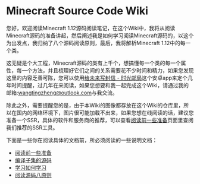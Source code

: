 # Minecraft Source Code Wiki

您好，欢迎阅读Minecraft 1.12源码阅读笔记，在这个Wiki中，我将从阅读Minecraft源码的准备讲起，然后阐述我是如何学习阅读Minecraft源码的，以这个为出发点，我归纳了八个源码阅读原则，最后，我将解析Minecraft 1.12中的每一个类。

这无疑是个大工程，Minecraft源码的类有上千个，想搞懂每一个类的每一个属性，每一个方法，并且梳理好它们之间的关系需要花不少时间和精力，如果您发现这里的内容乏善可陈，您可以使用[给未来写封信 - 时光邮局](https://www.coolapk.com/apk/com.kongzue.tofuture)这个安卓app来定个几年时间提醒，过几年在来阅读，如果您想要和我一起完成这个Wiki，请通过我的邮箱:[wangtingzheng@outlook.com](mailto:wangtingzheng@outlook.com)与我交流。

除此之外，需要提醒您的是，由于本Wiki的图像都存放在这个Wiki的仓库里，所以在国内的网络环境下，图片很可能加载不出来，如果您想在线阅读的话，建议您准备一个SSR，具体的软件和服务商的推荐，可以查看[阅读前一些准备](./%E9%98%85%E8%AF%BB%E5%89%8D%E4%B8%80%E4%BA%9B%E5%87%86%E5%A4%87#%E5%B7%A5%E5%85%B7)页面里查阅我们推荐的SSR工具。

下面是一些你在阅读具体的文档前，所必须阅读的一些说明文档：

* [阅读前一些准备](https://wangtingzheng.gitbook.io/minecraft-source-code-wiki/yue-du-qian-yi-xie-zhun-bei)
* [编译子集的源码](https://wangtingzheng.gitbook.io/minecraft-source-code-wiki/bian-yi-zi-ji-de-yuan-ma)
* [学习如何学习](https://wangtingzheng.gitbook.io/minecraft-source-code-wiki/xue-xi-ru-he-xue-xi)
* [阅读源码八原则](https://wangtingzheng.gitbook.io/minecraft-source-code-wiki/yue-du-yuan-ma-ba-yuan-ze)



